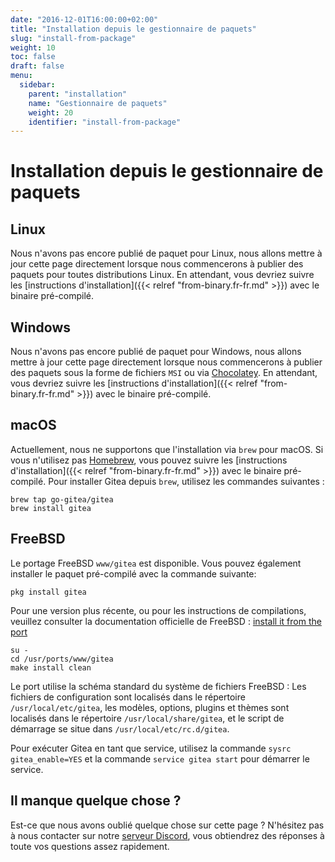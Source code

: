 ```yaml
---
date: "2016-12-01T16:00:00+02:00"
title: "Installation depuis le gestionnaire de paquets"
slug: "install-from-package"
weight: 10
toc: false
draft: false
menu:
  sidebar:
    parent: "installation"
    name: "Gestionnaire de paquets"
    weight: 20
    identifier: "install-from-package"
---
```


# Installation depuis le gestionnaire de paquets

## Linux

Nous n'avons pas encore publié de paquet pour Linux, nous allons mettre à jour cette page directement lorsque nous commencerons à publier des paquets pour toutes distributions Linux. En attendant, vous devriez suivre les [instructions d'installation]({{< relref "from-binary.fr-fr.md" >}}) avec le binaire pré-compilé.

## Windows

Nous n'avons pas encore publié de paquet pour Windows, nous allons mettre à jour cette page directement lorsque nous commencerons à publier des paquets sous la forme de fichiers `MSI` ou via [Chocolatey](https://chocolatey.org/). En attendant, vous devriez suivre les [instructions d'installation]({{< relref "from-binary.fr-fr.md" >}}) avec le binaire pré-compilé.

## macOS

Actuellement, nous ne supportons que l'installation via `brew` pour macOS. Si vous n'utilisez pas [Homebrew](http://brew.sh/), vous pouvez suivre les [instructions d'installation]({{< relref "from-binary.fr-fr.md" >}}) avec le binaire pré-compilé. Pour installer Gitea depuis `brew`, utilisez les commandes suivantes :

```
brew tap go-gitea/gitea
brew install gitea
```

## FreeBSD

Le portage FreeBSD `www/gitea` est disponible.  Vous pouvez également installer le paquet pré-compilé avec la commande suivante:

```
pkg install gitea
```

Pour une version plus récente, ou pour les instructions de compilations, veuillez consulter la documentation officielle de FreeBSD : [install it from the port](https://www.freebsd.org/doc/handbook/ports-using.html)

```
su -
cd /usr/ports/www/gitea
make install clean
```

Le port utilise la schéma standard du système de fichiers FreeBSD : Les fichiers de configuration sont localisés dans le répertoire `/usr/local/etc/gitea`, les modèles, options, plugins et thèmes sont localisés dans le répertoire `/usr/local/share/gitea`, et le script de démarrage se situe dans `/usr/local/etc/rc.d/gitea`.

Pour exécuter Gitea en tant que service, utilisez la commande `sysrc gitea_enable=YES` et la commande `service gitea start` pour démarrer le service.

## Il manque quelque chose ?

Est-ce que nous avons oublié quelque chose sur cette page ? N'hésitez pas à nous contacter sur notre [serveur Discord](https://discord.gg/Gitea), vous obtiendrez des réponses à toute vos questions assez rapidement.

